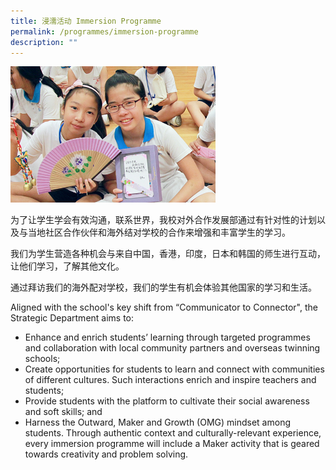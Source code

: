 ```yaml
---
title: 浸濡活动 Immersion Programme
permalink: /programmes/immersion-programme
description: ""
---
```

<img src="/images/program-Immersion-2(new).jpeg" 
     style="width:65%">

为了让学生学会有效沟通，联系世界，我校对外合作发展部通过有针对性的计划以及与当地社区合作伙伴和海外结对学校的合作来增强和丰富学生的学习。

我们为学生营造各种机会与来自中国，香港，印度，日本和韩国的师生进行互动，让他们学习，了解其他文化。

通过拜访我们的海外配对学校，我们的学生有机会体验其他国家的学习和生活。


Aligned with the school's key shift from “Communicator to Connector", the Strategic Department aims to:

* Enhance and enrich students’ learning through targeted programmes and collaboration with local community partners and overseas twinning schools;
* Create opportunities for students to learn and connect with communities of different cultures. Such interactions enrich and inspire teachers and students;
* Provide students with the platform to cultivate their social awareness and soft skills; and
* Harness the Outward, Maker and Growth (OMG) mindset among students. Through authentic context and culturally-relevant experience, every immersion programme will include a Maker activity that is geared towards creativity and problem solving.